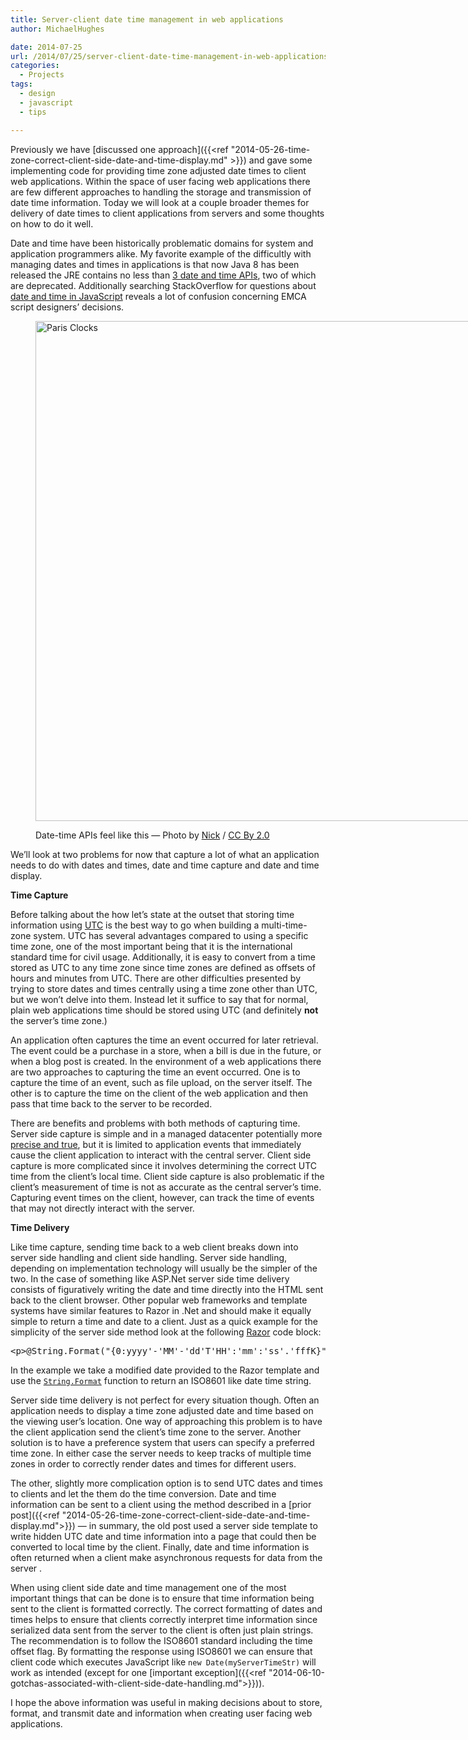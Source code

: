 ```yaml
---
title: Server-client date time management in web applications
author: MichaelHughes

date: 2014-07-25
url: /2014/07/25/server-client-date-time-management-in-web-applications/
categories:
  - Projects
tags:
  - design
  - javascript
  - tips

---
```

Previously we have [discussed one approach]({{<ref "2014-05-26-time-zone-correct-client-side-date-and-time-display.md" >}}) and gave some implementing code for providing time zone adjusted date times to client web applications. Within the space of user facing web applications there are few different approaches to handling the storage and transmission of date time information. Today we will look at a couple broader themes for delivery of date times to client applications from servers and some thoughts on how to do it well.

<!--more-->

Date and time have been historically problematic domains for system and application programmers alike. My favorite example of the difficultly with managing dates and times in applications is that now Java 8 has been released the JRE contains no less than <a href="https://jcp.org/en/jsr/detail?id=310" target="_blank">3 date and time APIs</a>, two of which are deprecated. Additionally searching StackOverflow for questions about <a href="https://www.bing.com/search?q=javascript+dates+site%3Astackoverflow.com" target="_blank">date and time in JavaScript</a> reveals a lot of confusion concerning EMCA script designers’ decisions.<figure id="attachment_218" style="width: 780px" class="wp-caption alignnone">

[<img class="wp-image-218 size-full" src="//codinginthetrenches.com/wp-content/uploads/2014/07/2743877537_2f5a3c7d02_o.jpg" alt="Paris Clocks" width="780" height="800" />][1]<figcaption class="wp-caption-text">Date-time APIs feel like this &#8212; Photo by <a href="https://www.flickr.com/photos/34517490@N00/" target="_blank">Nick</a> / <a href="https://creativecommons.org/licenses/by/2.0/" target="_blank">CC By 2.0</a></figcaption></figure> 

We’ll look at two problems for now that capture a lot of what an application needs to do with dates and times, date and time capture and date and time display.

**Time Capture**

Before talking about the how let’s state at the outset that storing time information using <a href="http://en.wikipedia.org/wiki/Coordinated_Universal_Time" target="_blank">UTC</a> is the best way to go when building a multi-time-zone system. UTC has several advantages compared to using a specific time zone, one of the most important being that it is the international standard time for civil usage. Additionally, it is easy to convert from a time stored as UTC to any time zone since time zones are defined as offsets of hours and minutes from UTC. There are other difficulties presented by trying to store dates and times centrally using a time zone other than UTC, but we won’t delve into them. Instead let it suffice to say that for normal, plain web applications time should be stored using UTC (and definitely **not** the server’s time zone.)

An application often captures the time an event occurred for later retrieval. The event could be a purchase in a store, when a bill is due in the future, or when a blog post is created. In the environment of a web applications there are two approaches to capturing the time an event occurred. One is to capture the time of an event, such as file upload, on the server itself. The other is to capture the time on the client of the web application and then pass that time back to the server to be recorded.

There are benefits and problems with both methods of capturing time. Server side capture is simple and in a managed datacenter potentially more [precise and true][2], but it is limited to application events that immediately cause the client application to interact with the central server. Client side capture is more complicated since it involves determining the correct UTC time from the client’s local time. Client side capture is also problematic if the client’s measurement of time is not as accurate as the central server’s time. Capturing event times on the client, however, can track the time of events that may not directly interact with the server.

**Time Delivery**

Like time capture, sending time back to a web client breaks down into server side handling and client side handling. Server side handling, depending on implementation technology will usually be the simpler of the two. In the case of something like ASP.Net server side time delivery consists of figuratively writing the date and time directly into the HTML sent back to the client browser. Other popular web frameworks and template systems have similar features to Razor in .Net and should make it equally simple to return a time and date to a client. Just as a quick example for the simplicity of the server side method look at the following <a href="http://www.asp.net/web-pages/tutorials/basics/2-introduction-to-asp-net-web-programming-using-the-razor-syntax" target="_blank">Razor</a> code block:

<pre>&lt;p&gt;@String.Format("{0:yyyy'-'MM'-'dd'T'HH':'mm':'ss'.'fffK}", Model.ModifiedDate)&lt;/p&gt;
</pre>

In the example we take a modified date provided to the Razor template and use the [`String.Format`][3] function to return an ISO8601 like date time string.

Server side time delivery is not perfect for every situation though. Often an application needs to display a time zone adjusted date and time based on the viewing user’s location. One way of approaching this problem is to have the client application send the client’s time zone to the server. Another solution is to have a preference system that users can specify a preferred time zone. In either case the server needs to keep tracks of multiple time zones in order to correctly render dates and times for different users.

The other, slightly more complication option is to send UTC dates and times to clients and let the them do the time conversion. Date and time information can be sent to a client using the method described 
in a [prior post]({{<ref "2014-05-26-time-zone-correct-client-side-date-and-time-display.md">}}) — in summary, the old post used a server side template to write hidden UTC date and time information into a page that could then be converted to local time by the client. Finally, date and time information is often returned when a client make asynchronous requests for data from the server .

When using client side date and time management one of the most important things that can be done is to ensure that time information being sent to the client is formatted correctly. The correct formatting of dates and times helps to ensure that clients correctly interpret time information since serialized data sent from the server to the client is often just plain strings. The recommendation is to follow the ISO8601 standard including the time offset flag. By formatting the response using ISO8601 we can ensure that client code which executes JavaScript like `new Date(myServerTimeStr)` will work as intended (except for one [important exception]({{<ref "2014-06-10-gotchas-associated-with-client-side-date-handling.md">}})).

I hope the above information was useful in making decisions about to store, format, and transmit date and information when creating user facing web applications.

 [1]: //codinginthetrenches.com/wp-content/uploads/2014/07/2743877537_2f5a3c7d02_o.jpg
 [2]: http://en.wikipedia.org/wiki/Accuracy_and_precision
 [3]: http://msdn.microsoft.com/en-us/library/fht0f5be(v=vs.110).aspx